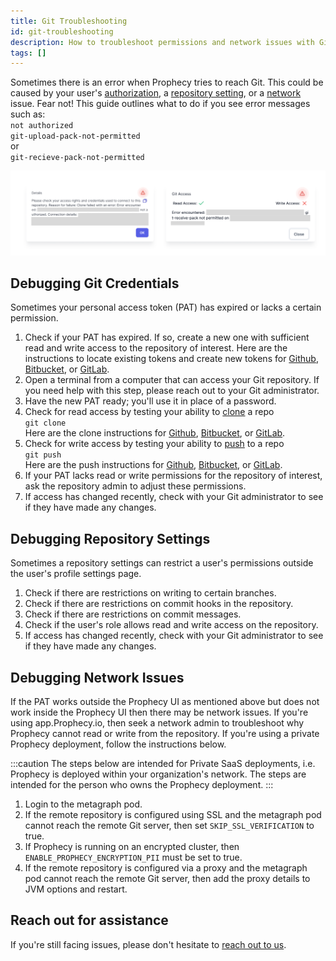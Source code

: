 ```yaml
---
title: Git Troubleshooting
id: git-troubleshooting
description: How to troubleshoot permissions and network issues with Git
tags: []
---
```


Sometimes there is an error when Prophecy tries to reach Git. This could be caused by your user's [authorization](#debugging-git-credentials), a [repository setting](debugging-repository-setttings), or a [network](#debugging-network-issues) issue. Fear not! This guide outlines what to do if you see error messages such as:  
`not authorized`  
`git-upload-pack-not-permitted`  
or  
`git-recieve-pack-not-permitted`

![errorMsgs](./../img/git_troubleshooting_1.png)

## Debugging Git Credentials

Sometimes your personal access token (PAT) has expired or lacks a certain permission.

1. Check if your PAT has expired. If so, create a new one with sufficient read and write access to the repository of interest. Here are the instructions to locate existing tokens and create new tokens for [Github](<(https://docs.github.com/en/enterprise-cloud@latest/authentication/keeping-your-account-and-data-secure/managing-your-personal-access-tokens#creating-a-personal-access-token-classic)>), [Bitbucket](https://support.atlassian.com/bitbucket-cloud/docs/repository-access-tokens/), or [GitLab](https://docs.gitlab.com/ee/user/profile/personal_access_tokens.html#create-a-personal-access-token).
2. Open a terminal from a computer that can access your Git repository. If you need help with this step, please reach out to your Git administrator.
3. Have the new PAT ready; you'll use it in place of a password.
4. Check for read access by testing your ability to [clone](https://git-scm.com/docs/git-clone) a repo  
   `git clone`  
   Here are the clone instructions for [Github](https://docs.github.com/en/enterprise-cloud@latest/authentication/keeping-your-account-and-data-secure/managing-your-personal-access-tokens#using-a-personal-access-token-on-the-command-line), [Bitbucket](https://support.atlassian.com/bitbucket-cloud/docs/clone-a-git-repository/), or [GitLab](https://docs.gitlab.com/ee/topics/git/clone.html).
5. Check for write access by testing your ability to [push](https://git-scm.com/docs/git-push) to a repo  
   `git push`  
   Here are the push instructions for [Github](https://docs.github.com/en/enterprise-cloud@latest/get-started/using-git/pushing-commits-to-a-remote-repository), [Bitbucket](https://support.atlassian.com/bitbucket-cloud/docs/push-code-to-bitbucket/), or [GitLab](https://docs.gitlab.com/ee/topics/git/commands.html#git-push).
6. If your PAT lacks read or write permissions for the repository of interest, ask the repository admin to adjust these permissions.
7. If access has changed recently, check with your Git administrator to see if they have made any changes.

## Debugging Repository Settings

Sometimes a repository settings can restrict a user's permissions outside the user's profile settings page.

1. Check if there are restrictions on writing to certain branches.
2. Check if there are restrictions on commit hooks in the repository.
3. Check if there are restrictions on commit messages.
4. Check if the user's role allows read and write access on the repository.
5. If access has changed recently, check with your Git administrator to see if they have made any changes.

## Debugging Network Issues

If the PAT works outside the Prophecy UI as mentioned above but does not work inside the Prophecy UI then there may be network issues. If you're using app.Prophecy.io, then seek a network admin to troubleshoot why Prophecy cannot read or write from the repository. If you're using a private Prophecy deployment, follow the instructions below.

:::caution
The steps below are intended for Private SaaS deployments, i.e. Prophecy is deployed within your organization's network. The steps are intended for the person who owns the Prophecy deployment.
:::

1. Login to the metagraph pod.
2. If the remote repository is configured using SSL and the metagraph pod cannot reach the remote Git server, then set `SKIP_SSL_VERIFICATION` to true.
3. If Prophecy is running on an encrypted cluster, then `ENABLE_PROPHECY_ENCRYPTION_PII` must be set to true.
4. If the remote repository is configured via a proxy and the metagraph pod cannot reach the remote Git server, then add the proxy details to JVM options and restart.

## Reach out for assistance

If you're still facing issues, please don't hesitate to [reach out to us](/docs/getting-started/getting-help).
